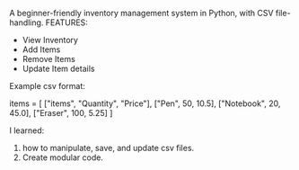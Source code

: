 A beginner-friendly inventory management system in Python, with CSV file-handling.
FEATURES:
- View Inventory
- Add Items
- Remove Items
- Update Item details

Example csv format:

items = [
["items", "Quantity", "Price"],
["Pen", 50, 10.5],
["Notebook", 20, 45.0],
["Eraser", 100, 5.25]
]

I learned:
1. how to manipulate, save, and update csv files.
2. Create modular code.
